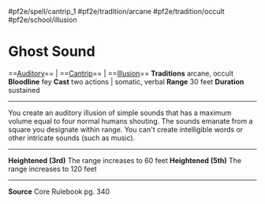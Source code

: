 #pf2e/spell/cantrip_1 #pf2e/tradition/arcane #pf2e/tradition/occult #pf2e/school/illusion 
# Ghost Sound
==[Auditory](../../../Traits/Auditory.md)== | ==[Cantrip](../../../Traits/Cantrip.md)== | ==[Illusion](../../../Traits/Illusion.md)==
**Traditions** arcane, occult
**Bloodline** fey
**Cast** two actions | somatic, verbal
**Range** 30 feet
**Duration** sustained

---
You create an auditory illusion of simple sounds that has a maximum volume equal to four normal humans shouting. The sounds emanate from a square you designate within range. You can't create intelligible words or other intricate sounds (such as music).

---
**Heightened (3rd)** The range increases to 60 feet
**Heightened (5th)** The range increases to 120 feet

---
**Source** Core Rulebook pg. 340